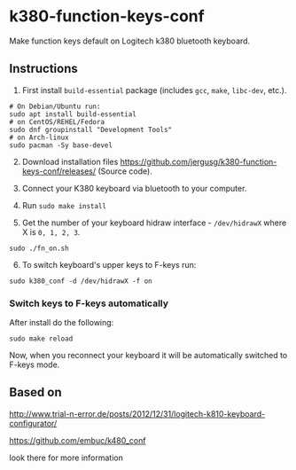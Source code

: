 # k380-function-keys-conf
Make function keys default on Logitech k380 bluetooth keyboard.

## Instructions

1) First install `build-essential` package (includes `gcc`, `make`, `libc-dev`, etc.).
```shell
# On Debian/Ubuntu run:
sudo apt install build-essential
# on CentOS/REHEL/Fedora
sudo dnf groupinstall "Development Tools"
# on Arch-linux 
sudo pacman -Sy base-devel
```
2) Download installation files https://github.com/jergusg/k380-function-keys-conf/releases/ (Source code).

3) Connect your K380 keyboard via bluetooth to your computer.

4) Run `sudo make install`

5) Get the number of your keyboard hidraw interface - `/dev/hidrawX` where X is `0, 1, 2, 3`.
```shell
sudo ./fn_on.sh
```

6) To switch keyboard's upper keys to F-keys run:
```
sudo k380_conf -d /dev/hidrawX -f on
```

### Switch keys to F-keys automatically

After install do the following:
```
sudo make reload
```
Now, when you reconnect your keyboard it will be automatically switched to F-keys mode.

## Based on

<http://www.trial-n-error.de/posts/2012/12/31/logitech-k810-keyboard-configurator/>

<https://github.com/embuc/k480_conf>

look there for more information
